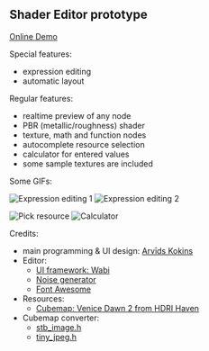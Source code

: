 ## Shader Editor prototype

[Online Demo](http://archo.work/ShaderEditorHTML5/shaderedit.html)

Special features:

- expression editing
- automatic layout

Regular features:

- realtime preview of any node
- PBR (metallic/roughness) shader
- texture, math and function nodes
- autocomplete resource selection
- calculator for entered values
- some sample textures are included

Some GIFs:

![Expression editing 1](http://archo.work/ShaderEditorHTML5/gifs/se_expredit.gif)
![Expression editing 2](http://archo.work/ShaderEditorHTML5/gifs/se_expredit2.gif)

![Pick resource](http://archo.work/ShaderEditorHTML5/gifs/se_pickres.gif)
![Calculator](http://archo.work/ShaderEditorHTML5/gifs/se_typecalc.gif)

Credits:

- main programming & UI design: [Arvīds Kokins](http://archo.work/)
- Editor:
  - [UI framework: Wabi](https://github.com/tenjou/wabi)
  - [Noise generator](https://github.com/josephg/noisejs)
  - [Font Awesome](https://fontawesome.com/)
- Resources:
  - [Cubemap: Venice Dawn 2 from HDRI Haven](https://hdrihaven.com/hdri/?c=urban&h=venice_dawn_2)
- Cubemap converter:
  - [stb_image.h](https://github.com/nothings/stb)
  - [tiny_jpeg.h](https://github.com/serge-rgb/TinyJPEG)
